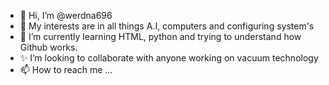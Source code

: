 - 👋 Hi, I’m @werdna696
- 👀 My interests are in all things A.I, computers and configuring system's 
- 🌱 I’m currently learning HTML, python and trying to understand how Github works.
- ✨ I’m looking to collaborate with anyone working on vacuum technology 
- 📫 How to reach me ...

<!---
werdna696/werdna696 is a ✨ special ✨ repository because its `README.md` (this file) appears on your GitHub profile.
You can click the Preview link to take a look at your changes.
--->
